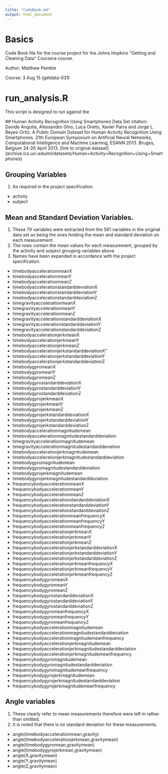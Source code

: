 ```yaml
---
title: "CodeBook.md"
output: html_document
---
```


# Basics
<p>Code Book file for the course project for the Johns Hopkins "Getting and Cleaning Data" Coursera course.
<p>Author: Matthew Pemble
<p>Course: 3 Aug 15 (getdata-031)

# run_analysis.R

<p>This script is designed to run against the </P>
## Human Activity Recognition Using Smartphones Data Set
citation: Davide Anguita, Alessandro Ghio, Luca Oneto, Xavier Parra and Jorge L. Reyes-Ortiz. A Public Domain Dataset for Human Activity Recognition Using Smartphones. 21th European Symposium on Artificial Neural Networks, Computational Intelligence and Machine Learning, ESANN 2013. Bruges, Belgium 24-26 April 2013.
[link to original dataset](archive.ics.uci.edu/ml/datasets/Human+Activity+Recognition+Using+Smartphones)

## Grouping Variables
1. As required in the project specification.
* activity
* subject

## Mean and Standard Deviation Variables.
1. These 79 variables were extracted from the 561 variables in the original data set as being the ones holding the mean and standard deviation on each measurement.
1. The rows contain the mean values for each measurement, grouped by the activity and subject grouping variables above.
1. Names have been expanded in accordance with the project specification.

* timebodyaccelerationmeanX
* timebodyaccelerationmeanY
* timebodyaccelerationmeanZ
* timebodyaccelerationstandarddeviationX
* timebodyaccelerationstandarddeviationY 
* timebodyaccelerationstandarddeviationZ
* timegravityaccelerationmeanX
* timegravityaccelerationmeanY 
* timegravityaccelerationmeanZ
* timegravityaccelerationstandarddeviationX
* timegravityaccelerationstandarddeviationY
* timegravityaccelerationstandarddeviationZ
* timebodyaccelerationjerkmeanX
* timebodyaccelerationjerkmeanY
* timebodyaccelerationjerkmeanZ
* timebodyaccelerationjerkstandarddeviationX"	
* timebodyaccelerationjerkstandarddeviationY
* timebodyaccelerationjerkstandarddeviationZ
* timebodygyromeanX
* timebodygyromeanY
* timebodygyromeanZ
* timebodygyrostandarddeviationX
* timebodygyrostandarddeviationY
* timebodygyrostandarddeviationZ
* timebodygyrojerkmeanX
* timebodygyrojerkmeanY
* timebodygyrojerkmeanZ
* timebodygyrojerkstandarddeviationX
* timebodygyrojerkstandarddeviationY
* timebodygyrojerkstandarddeviationZ
* timebodyaccelerationmagnitudemean
* timebodyaccelerationmagnitudestandarddeviation
* timegravityaccelerationmagnitudemean
* timegravityaccelerationmagnitudestandarddeviation
* timebodyaccelerationjerkmagnitudemean
* timebodyaccelerationjerkmagnitudestandarddeviation
* timebodygyromagnitudemean
* timebodygyromagnitudestandarddeviation
* timebodygyrojerkmagnitudemean
* timebodygyrojerkmagnitudestandarddeviation
* frequencybodyaccelerationmeanX
* frequencybodyaccelerationmeanY
* frequencybodyaccelerationmeanZ
* frequencybodyaccelerationstandarddeviationX
* frequencybodyaccelerationstandarddeviationY
* frequencybodyaccelerationstandarddeviationZ
* frequencybodyaccelerationmeanfrequencyX
* frequencybodyaccelerationmeanfrequencyY
* frequencybodyaccelerationmeanfrequencyZ
* frequencybodyaccelerationjerkmeanX
* frequencybodyaccelerationjerkmeanY
* frequencybodyaccelerationjerkmeanZ
* frequencybodyaccelerationjerkstandarddeviationX
* frequencybodyaccelerationjerkstandarddeviationY
* frequencybodyaccelerationjerkstandarddeviationZ
* frequencybodyaccelerationjerkmeanfrequencyX
* frequencybodyaccelerationjerkmeanfrequencyY
* frequencybodyaccelerationjerkmeanfrequencyZ
* frequencybodygyromeanX
* frequencybodygyromeanY
* frequencybodygyromeanZ
* frequencybodygyrostandarddeviationX
* frequencybodygyrostandarddeviationY
* frequencybodygyrostandarddeviationZ
* frequencybodygyromeanfrequencyX
* frequencybodygyromeanfrequencyY
* frequencybodygyromeanfrequencyZ
* frequencybodyaccelerationmagnitudemean
* frequencybodyaccelerationmagnitudestandarddeviation
* frequencybodyaccelerationmagnitudemeanfrequency
* frequencybodyaccelerationjerkmagnitudemean
* frequencybodyaccelerationjerkmagnitudestandarddeviation
* frequencybodyaccelerationjerkmagnitudemeanfrequency
* frequencybodygyromagnitudemean
* frequencybodygyromagnitudestandarddeviation
* frequencybodygyromagnitudemeanfrequency
* frequencybodygyrojerkmagnitudemean
* frequencybodygyrojerkmagnitudestandarddeviation
* frequencybodygyrojerkmagnitudemeanfrequency	

## Angle variables
1. These clearly refer to mean measurements therefore were left in rather than omitted.
2. It is noted that there is no standard deviation for these measurements.

* angle(timebodyaccelerationmean,gravity)
* angle(timebodyaccelerationjerkmean,gravitymean)
* angle(timebodygyromean,gravitymean)
* angle(timebodygyrojerkmean,gravitymean)
* angle(X,gravitymean)
* angle(Y,gravitymean)
* angle(Z,gravitymean)
